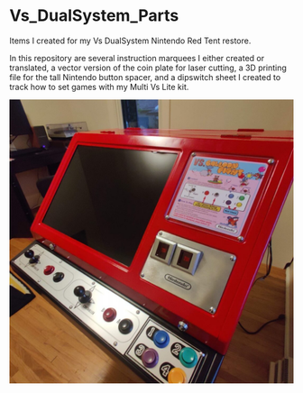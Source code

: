 # Vs_DualSystem_Parts
Items I created for my Vs DualSystem Nintendo Red Tent restore.

In this repository are several instruction marquees I either created or translated, a vector version of the coin plate for laser cutting, a 3D printing file for the tall Nintendo button spacer, and a dipswitch sheet I created to track how to set games with my Multi Vs Lite kit.

![Image of Yaktocat](https://github.com/meyers980/Vs_DualSystem_Parts/blob/main/IMG_20210903_191601-rotated.jpg?raw=true)
